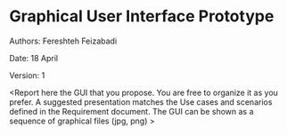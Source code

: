 # Graphical User Interface Prototype  

Authors: Fereshteh Feizabadi

Date: 18 April

Version: 1

\<Report here the GUI that you propose. You are free to organize it as you prefer. A suggested presentation matches the Use cases and scenarios defined in the Requirement document. The GUI can be shown as a sequence of graphical files (jpg, png)  >
